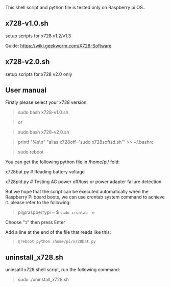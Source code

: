 This shell script and python file is tested only on Raspberry pi OS..
## x728-v1.0.sh
setup scripts for x728 v1.2/v1.3

Guide: https://wiki.geekworm.com/X728-Software

## x728-v2.0.sh
setup scripts for x728 v2.0 only

## User manual
Firstly please select your x728 version.
>sudo bash x728-v1.0.sh

> or

>sudo bash x728-v2.0.sh

>printf "%s\n" "alias x728off='sudo x728softsd.sh'" >> ~/.bashrc

>sudo reboot

You can get the following python file in /home/pi/ fold:

 x728bat.py # Reading battery voltage

 x728pld.py # Testing AC power off/loss or power adapter failure detection

But we hope that the script can be executed automatically when the Raspberry Pi board boots, we can use crontab system command to achieve it. please refer to the following:

>pi@raspberrypi ~ $  `sudo crontab -e`

 Choose "`1`" then press Enter

 Add a line at the end of the file that reads like this:

>`@reboot python /home/pi/x728bat.py`

## uninstall_x728.sh
uninsatll x728 shell script, run the following command:
> sudo ./uninstall_x728.sh



